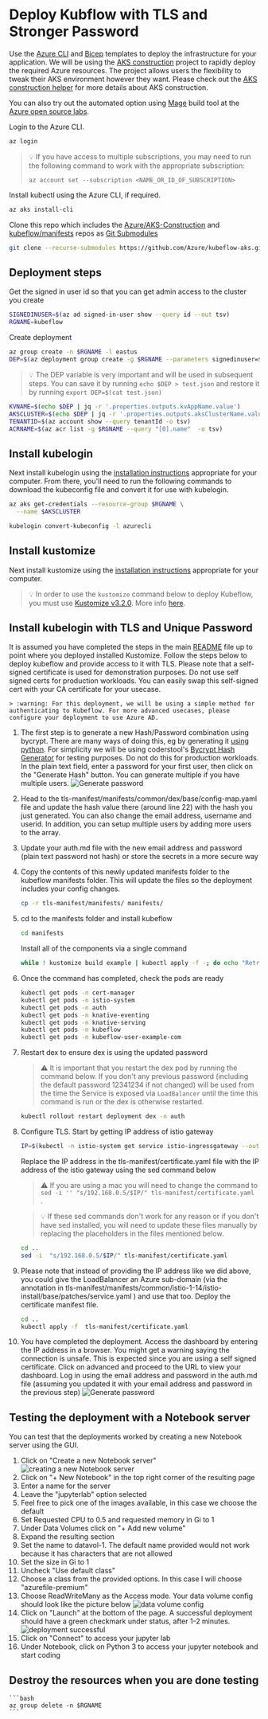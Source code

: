 # Deploy Kubflow with TLS and Stronger Password

Use the [Azure CLI](https://docs.microsoft.com/cli/azure/install-azure-cli) and [Bicep](https://docs.microsoft.com/azure/azure-resource-manager/bicep/overview) templates to deploy the infrastructure for your application. We will be using the [AKS construction](https://github.com/Azure/AKS-Construction) project to rapidly deploy the required Azure resources. The project allows users the flexibility to tweak their AKS environment however they want. Please check out the [AKS construction helper](https://azure.github.io/AKS-Construction/) for more details about AKS construction.

You can also try out the automated option using [Mage](https://magefile.org/) build tool at the [Azure open source labs](https://github.com/Azure-Samples/azure-opensource-labs/tree/main/cloud-native/aks-kubeflow#kubeflow-on-azure-kubernetes-service-aks).

Login to the Azure CLI.

```bash
az login
```

> :bulb: If you have access to multiple subscriptions, you may need to run the following command to work with the appropriate subscription:
>
> `az account set --subscription <NAME_OR_ID_OF_SUBSCRIPTION>`

Install kubectl using the Azure CLI, if required.

```bash
az aks install-cli
```

Clone this repo which includes the [Azure/AKS-Construction](https://github.com/Azure/AKS-Construction) and [kubeflow/manifests](https://github.com/kubeflow/manifests/tree/v1.6-branch) repos as [Git Submodules](https://git-scm.com/book/en/v2/Git-Tools-Submodules)

```bash
git clone --recurse-submodules https://github.com/Azure/kubeflow-aks.git
```

## Deployment steps

Get the signed in user id so that you can get admin access to the cluster you create

```bash
SIGNEDINUSER=$(az ad signed-in-user show --query id --out tsv)
RGNAME=kubeflow
```

Create deployment

```bash
az group create -n $RGNAME -l eastus
DEP=$(az deployment group create -g $RGNAME --parameters signedinuser=$SIGNEDINUSER -f main.bicep -o json)
```

> :bulb: The DEP variable is very important and will be used in subsequent steps. You can save it by running `echo $DEP > test.json` and restore it by running `export DEP=$(cat test.json)`

```bash
KVNAME=$(echo $DEP | jq -r '.properties.outputs.kvAppName.value')
AKSCLUSTER=$(echo $DEP | jq -r '.properties.outputs.aksClusterName.value')
TENANTID=$(az account show --query tenantId -o tsv)
ACRNAME=$(az acr list -g $RGNAME --query "[0].name"  -o tsv)
```

## Install kubelogin
Next install kubelogin using the [installation instructions](https://github.com/Azure/kubelogin) appropriate for your computer. From there, you'll need to run the following commands to download the kubeconfig file and convert it for use with kubelogin.

```bash
az aks get-credentials --resource-group $RGNAME \
  --name $AKSCLUSTER

kubelogin convert-kubeconfig -l azurecli
```

## Install kustomize

Next install kustomize using the [installation instructions](https://kubectl.docs.kubernetes.io/installation/kustomize/) appropriate for your computer.

> :bulb: In order to use the `kustomize` command below to deploy Kubeflow, you must use [Kustomize v3.2.0](https://github.com/kubernetes-sigs/kustomize/releases/tag/v3.2.0). More info [here](https://github.com/kubeflow/manifests#prerequisites).

## Install kubelogin with TLS and Unique Password
It is assumed you have completed the steps in the main [README](./README.md) file up to point where you deployed installed Kustomize. Follow the steps below to deploy kubeflow and provide access to it with TLS. Please note that a self-signed certificate is used for demonstration purposes. Do not use self signed certs for production workloads. You can easily swap this self-signed cert with your CA certificate for your usecase.

    > :warning: For this deployment, we will be using a simple method for authenticating to Kubeflow. For more advanced usecases, please configure your deployment to use Azure AD.
1. The first step is to generate a new Hash/Password combination using bycrypt. There are many ways of doing this, eg by generating it [using python](https://github.com/kubeflow/manifests/blob/master/README.md#change-default-user-password). For simplicity we will be using coderstool's [Bycrypt Hash Generator](https://www.coderstool.com/bcrypt-hash-generator) for testing purposes. Do not do this for production workloads. In the plain text field, enter a password for your first user, then click on the "Generate Hash" button. You can generate multiple if you have multiple users.
    ![Generate password](./media/brypt-password-generation.png)
1. Head to the tls-manifest/manifests/common/dex/base/config-map.yaml file and update the hash value there (around line 22) with the hash you just generated. You can also change the email address, username and userid. In addition, you can setup multiple users by adding more users to the array.
1. Update your auth.md file with the new email address and password (plain text password not hash) or store the secrets in a more secure way
1. Copy the contents of this newly updated manifests folder to the kubeflow manifests folder. This will update the files so the deployment includes your config changes.
    ```bash
    cp -r tls-manifest/manifests/ manifests/
    ```
1. cd to the manifests folder and install kubeflow
    ```bash
    cd manifests
    ```
    Install all of the components via a single command
    
    ```bash
    while ! kustomize build example | kubectl apply -f -; do echo "Retrying to apply resources"; sleep 10; done
    ```  
1. Once the command has completed, check the pods are ready
    
    ```bash
    kubectl get pods -n cert-manager
    kubectl get pods -n istio-system
    kubectl get pods -n auth
    kubectl get pods -n knative-eventing
    kubectl get pods -n knative-serving
    kubectl get pods -n kubeflow
    kubectl get pods -n kubeflow-user-example-com
    ```
1. Restart dex to ensure dex is using the updated password
    > :warning: It is important that you restart the dex pod by running the command below. If you don't any previous password (including the default password 12341234 if not changed) will be used from the time the Service is exposed via `LoadBalancer` until the time this command is run or the dex is otherwise restarted.
    ```bash
    kubectl rollout restart deployment dex -n auth
    ```
1. Configure TLS. Start by getting IP address of istio gateway
    ```bash
    IP=$(kubectl -n istio-system get service istio-ingressgateway --output jsonpath={.status.loadBalancer.ingress[0].ip})
    ```
    Replace the IP address in the tls-manifest/certificate.yaml file with the IP address of the istio gateway using the sed command below 
    > :warning: If you are using a mac you will need to change the command to `sed -i '' "s/192.168.0.5/$IP/" tls-manifest/certificate.yaml `. 
    
    > :bulb: If these sed commands don't work for any reason or if you don't have sed installed, you will need to update these files manually by replacing the placeholders in the files mentioned below.
    ```bash
    cd ..
    sed -i  "s/192.168.0.5/$IP/" tls-manifest/certificate.yaml 
    ```
1. Please note that instead of providing the IP address like we did above, you could give the LoadBalancer an Azure sub-domain (via the annotation in tls-manifest/manifests/common/istio-1-14/istio-install/base/patches/service.yaml ) and use that too. Deploy the certificate manifest file.
    ```bash
    cd ..
    kubectl apply -f  tls-manifest/certificate.yaml 
    ```
1. You have completed the deployment. Access the dashboard by entering the IP address in a browser. You might get a warning saying the connection is unsafe. This is expected since you are using a self signed certificate. Click on advanced and proceed to the URL to view your dashboard. Log in using the email address and password in the auth.md file (assuming you updated it with your email address and password in the previous step)
    ![Generate password](./media/logged-in-with-tls.png)

## Testing the deployment with a Notebook server
You can test that the deployments worked by creating a new Notebook server using the GUI.

1. Click on "Create a new Notebook server"
    ![creating a new Notebook server](./media/create-new-notebook-server.png)
1. Click on "+ New Notebook" in the top right corner of the resulting page
1. Enter a name for the server
1. Leave the "jupyterlab" option selected
1. Feel free to pick one of the images available, in this case we choose the default
1. Set Requested CPU to 0.5 and requested memory in Gi to 1
1. Under Data Volumes click on "+ Add new volume"
1. Expand the resulting section
1. Set the name to datavol-1. The default name provided would not work because it has characters that are not allowed
1. Set the size in Gi to 1
1. Uncheck "Use default class"
1. Choose a class from the provided options. In this case I will choose "azurefile-premium"
1. Choose ReadWriteMany as the Access mode. Your data volume config should look like the picture below
    ![data volume config](./media/data-volume-config.png)
1. Click on "Launch" at the bottom of the page. A successful deployment should have a green checkmark under status, after 1-2 minutes.
    ![deployment successful](./media/server-provisioned-successfully-tls.png)
1. Click on "Connect" to access your jupyter lab
1. Under Notebook, click on Python 3 to access your jupyter notebook and start coding

## Destroy the resources when you are done testing 
    ```bash
    az group delete -n $RGNAME
    ```

